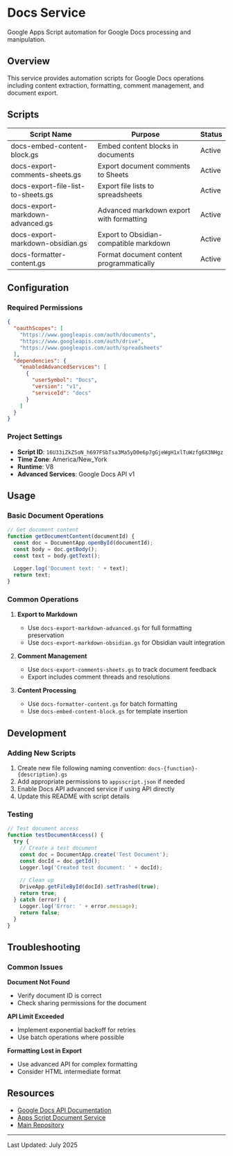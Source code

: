 # Docs Service

Google Apps Script automation for Google Docs processing and manipulation.

## Overview

This service provides automation scripts for Google Docs operations including content extraction, formatting, comment management, and document export.

## Scripts

| Script Name | Purpose | Status |
|-------------|---------|--------|
| docs-embed-content-block.gs | Embed content blocks in documents | Active |
| docs-export-comments-sheets.gs | Export document comments to Sheets | Active |
| docs-export-file-list-to-sheets.gs | Export file lists to spreadsheets | Active |
| docs-export-markdown-advanced.gs | Advanced markdown export with formatting | Active |
| docs-export-markdown-obsidian.gs | Export to Obsidian-compatible markdown | Active |
| docs-formatter-content.gs | Format document content programmatically | Active |

## Configuration

### Required Permissions

```json
{
  "oauthScopes": [
    "https://www.googleapis.com/auth/documents",
    "https://www.googleapis.com/auth/drive",
    "https://www.googleapis.com/auth/spreadsheets"
  ],
  "dependencies": {
    "enabledAdvancedServices": [
      {
        "userSymbol": "Docs",
        "version": "v1",
        "serviceId": "docs"
      }
    ]
  }
}
```

### Project Settings

- **Script ID**: `16U33iZkZSoN_h697FSbTsa3Ma5yD0e6p7gGjeWgH1xlTuWzfg6X3NHgz`
- **Time Zone**: America/New_York
- **Runtime**: V8
- **Advanced Services**: Google Docs API v1

## Usage

### Basic Document Operations

```javascript
// Get document content
function getDocumentContent(documentId) {
  const doc = DocumentApp.openById(documentId);
  const body = doc.getBody();
  const text = body.getText();
  
  Logger.log('Document text: ' + text);
  return text;
}
```

### Common Operations

1. **Export to Markdown**
   - Use `docs-export-markdown-advanced.gs` for full formatting preservation
   - Use `docs-export-markdown-obsidian.gs` for Obsidian vault integration

2. **Comment Management**
   - Use `docs-export-comments-sheets.gs` to track document feedback
   - Export includes comment threads and resolutions

3. **Content Processing**
   - Use `docs-formatter-content.gs` for batch formatting
   - Use `docs-embed-content-block.gs` for template insertion

## Development

### Adding New Scripts

1. Create new file following naming convention: `docs-{function}-{description}.gs`
2. Add appropriate permissions to `appsscript.json` if needed
3. Enable Docs API advanced service if using API directly
4. Update this README with script details

### Testing

```javascript
// Test document access
function testDocumentAccess() {
  try {
    // Create a test document
    const doc = DocumentApp.create('Test Document');
    const docId = doc.getId();
    Logger.log('Created test document: ' + docId);
    
    // Clean up
    DriveApp.getFileById(docId).setTrashed(true);
    return true;
  } catch (error) {
    Logger.log('Error: ' + error.message);
    return false;
  }
}
```

## Troubleshooting

### Common Issues

**Document Not Found**
- Verify document ID is correct
- Check sharing permissions for the document

**API Limit Exceeded**
- Implement exponential backoff for retries
- Use batch operations where possible

**Formatting Lost in Export**
- Use advanced API for complex formatting
- Consider HTML intermediate format

## Resources

- [Google Docs API Documentation](https://developers.google.com/docs/api)
- [Apps Script Document Service](https://developers.google.com/apps-script/reference/document)
- [Main Repository](https://github.com/klappe-pm/Another-Google-Automation-Repo)

---

Last Updated: July 2025
